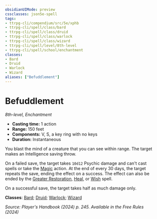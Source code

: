 ```yaml
---
obsidianUIMode: preview
cssclasses: json5e-spell
tags:
- ttrpg-cli/compendium/src/5e/xphb
- ttrpg-cli/spell/class/bard
- ttrpg-cli/spell/class/druid
- ttrpg-cli/spell/class/warlock
- ttrpg-cli/spell/class/wizard
- ttrpg-cli/spell/level/8th-level
- ttrpg-cli/spell/school/enchantment
classes:
- Bard
- Druid
- Warlock
- Wizard
aliases: ["Befuddlement"]
---
```

# Befuddlement
*8th-level, Enchantment*  


- **Casting time:** 1 action
- **Range:** 150 feet
- **Components:** V, S, a key ring with no keys
- **Duration:** Instantaneous

You blast the mind of a creature that you can see within range. The target makes an Intelligence saving throw.

On a failed save, the target takes `10d12` Psychic damage and can't cast spells or take the [Magic](3-Mechanics/CLI/rules/actions.md#Magic) action. At the end of every 30 days, the target repeats the save, ending the effect on a success. The effect can also be ended by the [Greater Restoration](3-Mechanics/CLI/spells/greater-restoration-xphb.md), [Heal](3-Mechanics/CLI/spells/heal-xphb.md), or [Wish](3-Mechanics/CLI/spells/wish-xphb.md) spell.

On a successful save, the target takes half as much damage only.

**Classes**: [Bard](list-spells-classes-bard); [Druid](list-spells-classes-druid); [Warlock](list-spells-classes-warlock); [Wizard](list-spells-classes-wizard)

*Source: Player's Handbook (2024) p. 245. Available in the Free Rules (2024)*